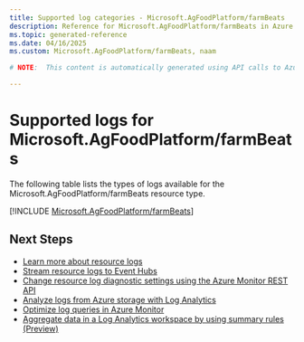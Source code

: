 ```yaml
---
title: Supported log categories - Microsoft.AgFoodPlatform/farmBeats
description: Reference for Microsoft.AgFoodPlatform/farmBeats in Azure Monitor Logs.
ms.topic: generated-reference
ms.date: 04/16/2025
ms.custom: Microsoft.AgFoodPlatform/farmBeats, naam

# NOTE:  This content is automatically generated using API calls to Azure. Any edits made on these files will be overwritten in the next run of the script. 

---
```





# Supported logs for Microsoft.AgFoodPlatform/farmBeats  
The following table lists the types of logs available for the Microsoft.AgFoodPlatform/farmBeats resource type.
  

  
[!INCLUDE [Microsoft.AgFoodPlatform/farmBeats](~/reusable-content/ce-skilling/azure/includes/azure-monitor/reference/logs/microsoft-agfoodplatform-farmbeats-logs-include.md)]  
  

## Next Steps

* [Learn more about resource logs](/azure/azure-monitor/essentials/platform-logs-overview)
* [Stream resource logs to Event Hubs](/azure/azure-monitor/essentials/resource-logs#send-to-azure-event-hubs)
* [Change resource log diagnostic settings using the Azure Monitor REST API](/rest/api/monitor/diagnosticsettings)
* [Analyze logs from Azure storage with Log Analytics](/azure/azure-monitor/essentials/resource-logs#send-to-log-analytics-workspace)
* [Optimize log queries in Azure Monitor](/azure/azure-monitor/logs/query-optimization)
* [Aggregate data in a Log Analytics workspace by using summary rules (Preview)](/azure/azure-monitor/logs/summary-rules)